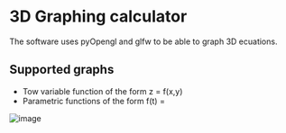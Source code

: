 <h1> 3D Graphing calculator </h1>

The software uses pyOpengl and glfw to be able to graph 3D ecuations.

<h2> Supported graphs </h2>
<ul>
  <li> Tow variable function of the form z = f(x,y) </li>
  <li> Parametric functions of the form f(t) = <g(t), h(t), p(t)> </li>
</ul>

![image](https://imgur.com/a/68hnYqw)